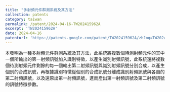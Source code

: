 ```yaml
---
title: "多射頻元件群測系統及其方法"
collection: patents
category: taiwan
permalink: /patent/2024-04-16-TW202415962A
excerpt: 'TW202415962A'
date: 2024-04-16
patenturl: 'https://patents.google.com/patent/TW202415962A/zh?oq=TW202415962A'
---
```


本發明為一種多射頻元件群測系統及其方法，此系統將複數個待測射頻元件的其中一個所輸出的第一射頻訊號加入識別特徵，以產生識別射頻訊號，此系統還將複數個待測射頻元件剩餘的每一個輸出第二射頻訊號與識別射頻訊號分別合成，以產生個別的合成訊號，再根據識別特徵從個別的合成訊號分離成識別射頻訊號與各自的第二射頻訊號，以及還原出第一射頻訊號，進而產出第一射頻訊號及第二射頻訊號的訊號特徵參數。